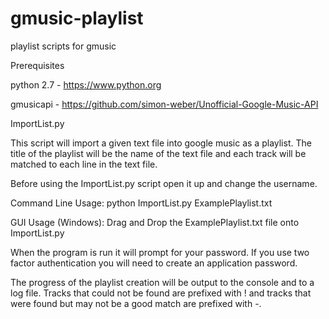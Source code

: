 gmusic-playlist
===============

playlist scripts for gmusic

Prerequisites

python 2.7 - https://www.python.org

gmusicapi - https://github.com/simon-weber/Unofficial-Google-Music-API

ImportList.py

This script will import a given text file into google music as a playlist. The title of the playlist will be the name of the text file and each track will be matched to each line in the text file.

Before using the ImportList.py script open it up and change the username.

Command Line Usage: python ImportList.py ExamplePlaylist.txt

GUI Usage (Windows): Drag and Drop the ExamplePlaylist.txt file onto ImportList.py

When the program is run it will prompt for your password.  If you use two factor authentication you will need to create an application password.

The progress of the playlist creation will be output to the console and to a log file.  Tracks that could not be found are prefixed with ! and tracks that were found but may not be a good match are prefixed with -.
